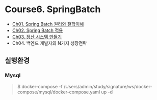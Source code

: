 # Course6. SpringBatch
- [Ch01. Spring Batch 원리와 철학이해](https://github.com/kazean/signature_backend/tree/main/Course6_Spring_Batch/ch01_SpringBatch_principle)
- [Ch02. Spring Batch 적용](https://github.com/kazean/signature_backend/tree/main/Course6_Spring_Batch/ch02_SpringBatch_Apply)
- [Ch03. 정산 시스템 만들기](https://github.com/kazean/signature_backend/tree/main/Course6_Spring_Batch/ch03_calculate_system)
- Ch04. 백엔드 개발자의 N가지 성장전략
## 실행환경
### Mysql
> $ docker-compose -f /Users/admin/study/signature/ws/docker-compose/mysql/docker-compose.yaml up -d